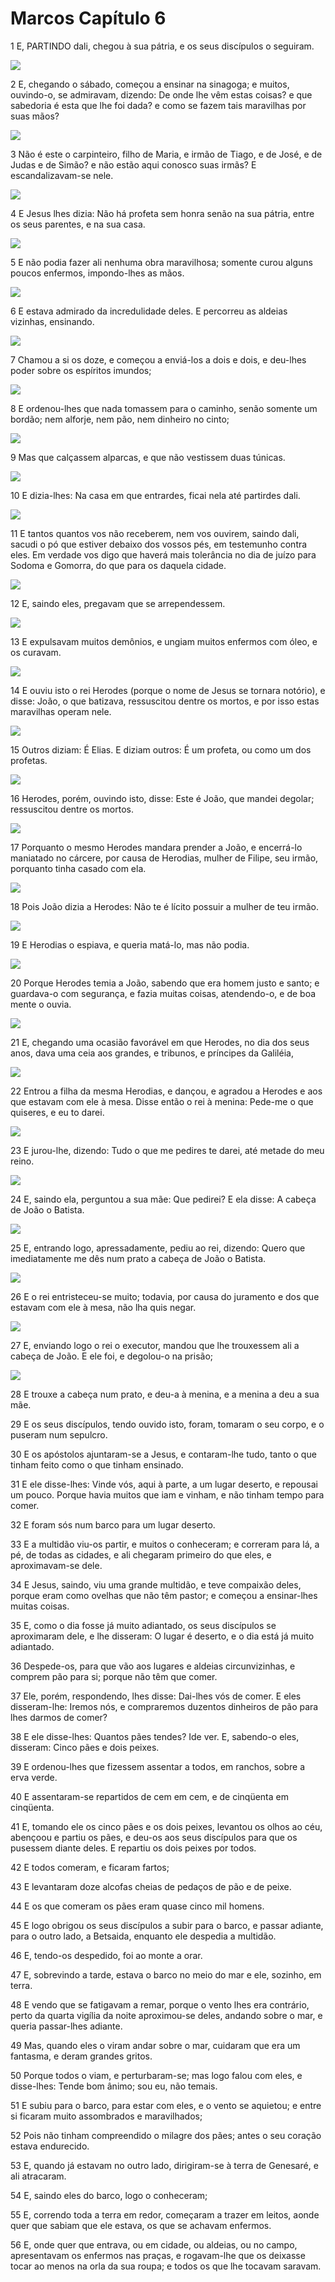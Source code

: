 # Marcos Capítulo 6

1	E, PARTINDO dali, chegou à sua pátria, e os seus discípulos o seguiram.

![](.img/41_Mk_06_01_RG.jpg)

2	E, chegando o sábado, começou a ensinar na sinagoga; e muitos, ouvindo-o, se admiravam, dizendo: De onde lhe vêm estas coisas? e que sabedoria é esta que lhe foi dada? e como se fazem tais maravilhas por suas mãos?

![](.img/41_Mk_06_02_RG.jpg)

3	Não é este o carpinteiro, filho de Maria, e irmão de Tiago, e de José, e de Judas e de Simão? e não estão aqui conosco suas irmãs? E escandalizavam-se nele.

![](.img/41_Mk_06_03_RG.jpg)

4	E Jesus lhes dizia: Não há profeta sem honra senão na sua pátria, entre os seus parentes, e na sua casa.

![](.img/41_Mk_06_04_RG.jpg)

5	E não podia fazer ali nenhuma obra maravilhosa; somente curou alguns poucos enfermos, impondo-lhes as mãos.

![](.img/41_Mk_06_05_RG.jpg)

6	E estava admirado da incredulidade deles. E percorreu as aldeias vizinhas, ensinando.

![](.img/41_Mk_06_06_RG.jpg)

7	Chamou a si os doze, e começou a enviá-los a dois e dois, e deu-lhes poder sobre os espíritos imundos;

![](.img/41_Mk_06_07_RG.jpg)

8	E ordenou-lhes que nada tomassem para o caminho, senão somente um bordão; nem alforje, nem pão, nem dinheiro no cinto;

![](.img/41_Mk_06_08_RG.jpg)

9	Mas que calçassem alparcas, e que não vestissem duas túnicas.

![](.img/41_Mk_06_09_RG.jpg)

10	E dizia-lhes: Na casa em que entrardes, ficai nela até partirdes dali.

![](.img/41_Mk_06_10_RG.jpg)

11	E tantos quantos vos não receberem, nem vos ouvirem, saindo dali, sacudi o pó que estiver debaixo dos vossos pés, em testemunho contra eles. Em verdade vos digo que haverá mais tolerância no dia de juízo para Sodoma e Gomorra, do que para os daquela cidade.

![](.img/41_Mk_06_11_RG.jpg)

12	E, saindo eles, pregavam que se arrependessem.

![](.img/41_Mk_06_12_RG.jpg)

13	E expulsavam muitos demônios, e ungiam muitos enfermos com óleo, e os curavam.

![](.img/41_Mk_06_13_RG.jpg)

14	E ouviu isto o rei Herodes (porque o nome de Jesus se tornara notório), e disse: João, o que batizava, ressuscitou dentre os mortos, e por isso estas maravilhas operam nele.

![](.img/41_Mk_06_14_RG.jpg)

15	Outros diziam: É Elias. E diziam outros: É um profeta, ou como um dos profetas.

![](.img/41_Mk_06_15_RG.jpg)

16	Herodes, porém, ouvindo isto, disse: Este é João, que mandei degolar; ressuscitou dentre os mortos.

![](.img/41_Mk_06_16_RG.jpg)

17	Porquanto o mesmo Herodes mandara prender a João, e encerrá-lo maniatado no cárcere, por causa de Herodias, mulher de Filipe, seu irmão, porquanto tinha casado com ela.

![](.img/41_Mk_06_17_RG.jpg)

18	Pois João dizia a Herodes: Não te é lícito possuir a mulher de teu irmão.

![](.img/41_Mk_06_18_RG.jpg)

19	E Herodias o espiava, e queria matá-lo, mas não podia.

![](.img/41_Mk_06_19_RG.jpg)

20	Porque Herodes temia a João, sabendo que era homem justo e santo; e guardava-o com segurança, e fazia muitas coisas, atendendo-o, e de boa mente o ouvia.

![](.img/41_Mk_06_20_RG.jpg)

21	E, chegando uma ocasião favorável em que Herodes, no dia dos seus anos, dava uma ceia aos grandes, e tribunos, e príncipes da Galiléia,

![](.img/41_Mk_06_21_RG.jpg)

22	Entrou a filha da mesma Herodias, e dançou, e agradou a Herodes e aos que estavam com ele à mesa. Disse então o rei à menina: Pede-me o que quiseres, e eu to darei.

![](.img/41_Mk_06_22_RG.jpg)

23	E jurou-lhe, dizendo: Tudo o que me pedires te darei, até metade do meu reino.

![](.img/41_Mk_06_23_RG.jpg)

24	E, saindo ela, perguntou a sua mãe: Que pedirei? E ela disse: A cabeça de João o Batista.

![](.img/41_Mk_06_24_RG.jpg)

25	E, entrando logo, apressadamente, pediu ao rei, dizendo: Quero que imediatamente me dês num prato a cabeça de João o Batista.

![](.img/41_Mk_06_25_RG.jpg)

26	E o rei entristeceu-se muito; todavia, por causa do juramento e dos que estavam com ele à mesa, não lha quis negar.

![](.img/41_Mk_06_26_RG.jpg)

27	E, enviando logo o rei o executor, mandou que lhe trouxessem ali a cabeça de João. E ele foi, e degolou-o na prisão;

![](.img/41_Mk_06_27_RG.jpg)

28	E trouxe a cabeça num prato, e deu-a à menina, e a menina a deu a sua mãe.

29	E os seus discípulos, tendo ouvido isto, foram, tomaram o seu corpo, e o puseram num sepulcro.

30	E os apóstolos ajuntaram-se a Jesus, e contaram-lhe tudo, tanto o que tinham feito como o que tinham ensinado.

31	E ele disse-lhes: Vinde vós, aqui à parte, a um lugar deserto, e repousai um pouco. Porque havia muitos que iam e vinham, e não tinham tempo para comer.

32	E foram sós num barco para um lugar deserto.

33	E a multidão viu-os partir, e muitos o conheceram; e correram para lá, a pé, de todas as cidades, e ali chegaram primeiro do que eles, e aproximavam-se dele.

34	E Jesus, saindo, viu uma grande multidão, e teve compaixão deles, porque eram como ovelhas que não têm pastor; e começou a ensinar-lhes muitas coisas.

35	E, como o dia fosse já muito adiantado, os seus discípulos se aproximaram dele, e lhe disseram: O lugar é deserto, e o dia está já muito adiantado.

36	Despede-os, para que vão aos lugares e aldeias circunvizinhas, e comprem pão para si; porque não têm que comer.

37	Ele, porém, respondendo, lhes disse: Dai-lhes vós de comer. E eles disseram-lhe: Iremos nós, e compraremos duzentos dinheiros de pão para lhes darmos de comer?

38	E ele disse-lhes: Quantos pães tendes? Ide ver. E, sabendo-o eles, disseram: Cinco pães e dois peixes.

39	E ordenou-lhes que fizessem assentar a todos, em ranchos, sobre a erva verde.

40	E assentaram-se repartidos de cem em cem, e de cinqüenta em cinqüenta.

41	E, tomando ele os cinco pães e os dois peixes, levantou os olhos ao céu, abençoou e partiu os pães, e deu-os aos seus discípulos para que os pusessem diante deles. E repartiu os dois peixes por todos.

42	E todos comeram, e ficaram fartos;

43	E levantaram doze alcofas cheias de pedaços de pão e de peixe.

44	E os que comeram os pães eram quase cinco mil homens.

45	E logo obrigou os seus discípulos a subir para o barco, e passar adiante, para o outro lado, a Betsaida, enquanto ele despedia a multidão.

46	E, tendo-os despedido, foi ao monte a orar.

47	E, sobrevindo a tarde, estava o barco no meio do mar e ele, sozinho, em terra.

48	E vendo que se fatigavam a remar, porque o vento lhes era contrário, perto da quarta vigília da noite aproximou-se deles, andando sobre o mar, e queria passar-lhes adiante.

49	Mas, quando eles o viram andar sobre o mar, cuidaram que era um fantasma, e deram grandes gritos.

50	Porque todos o viam, e perturbaram-se; mas logo falou com eles, e disse-lhes: Tende bom ânimo; sou eu, não temais.

51	E subiu para o barco, para estar com eles, e o vento se aquietou; e entre si ficaram muito assombrados e maravilhados;

52	Pois não tinham compreendido o milagre dos pães; antes o seu coração estava endurecido.

53	E, quando já estavam no outro lado, dirigiram-se à terra de Genesaré, e ali atracaram.

54	E, saindo eles do barco, logo o conheceram;

55	E, correndo toda a terra em redor, começaram a trazer em leitos, aonde quer que sabiam que ele estava, os que se achavam enfermos.

56	E, onde quer que entrava, ou em cidade, ou aldeias, ou no campo, apresentavam os enfermos nas praças, e rogavam-lhe que os deixasse tocar ao menos na orla da sua roupa; e todos os que lhe tocavam saravam.

